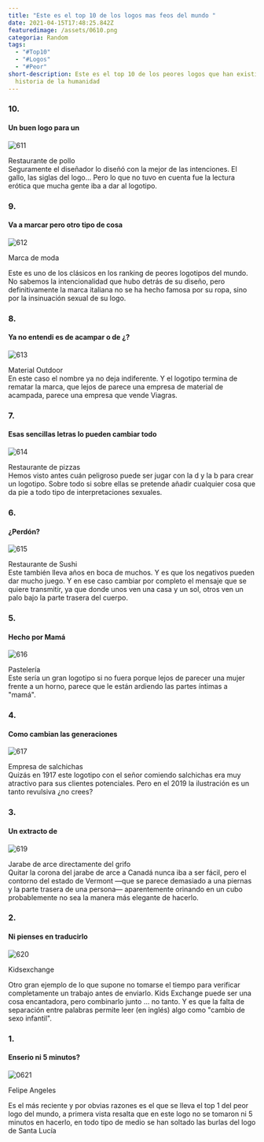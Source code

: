 ```yaml
---
title: "Este es el top 10 de los logos mas feos del mundo "
date: 2021-04-15T17:48:25.842Z
featuredimage: /assets/0610.png
categoria: Random
tags:
  - "#Top10"
  - "#Logos"
  - "#Peor"
short-description: Este es el top 10 de los peores logos que han existido en la
  historia de la humanidad
---
```

### 10.

#### Un buen logo para un 

![611](/assets/611.jpg "611")

Restaurante de pollo<br/>
Seguramente el diseñador lo diseñó con la mejor de las intenciones. El gallo, las siglas del logo... Pero lo que no tuvo en cuenta fue la lectura erótica que mucha gente iba a dar al logotipo.

### 9.

#### Va a marcar pero otro tipo de cosa 

![612](/assets/612.png "612")

Marca de moda<br/>

Este es uno de los clásicos en los ranking de peores logotipos del mundo. No sabemos la intencionalidad que hubo detrás de su diseño, pero definitivamente la marca italiana no se ha hecho famosa por su ropa, sino por la insinuación sexual de su logo.

### 8.

#### Ya no entendi es de acampar o de ¿?

![613](/assets/613.jpg "613")

Material Outdoor<br/>
En este caso el nombre ya no deja indiferente. Y el logotipo termina de rematar la marca, que lejos de parece una empresa de material de acampada, parece una empresa que vende Viagras.

### 7.

#### Esas sencillas letras lo pueden cambiar todo 

![614](/assets/614.jpg "614")

Restaurante de pizzas<br/>
Hemos visto antes cuán peligroso puede ser jugar con la d y la b para crear un logotipo. Sobre todo si sobre ellas se pretende añadir cualquier cosa que da pie a todo tipo de interpretaciones sexuales.

### 6.

#### ¿Perdón?

![615](/assets/615.jpg "615")

Restaurante de Sushi<br/>
Este también lleva años en boca de muchos. Y es que los negativos pueden dar mucho juego. Y en ese caso cambiar por completo el mensaje que se quiere transmitir, ya que donde unos ven una casa y un sol, otros ven un palo bajo la parte trasera del cuerpo.

### 5.

#### Hecho por Mamá

![616](/assets/616.jpg "616")

Pastelería<br/>
Este sería un gran logotipo si no fuera porque lejos de parecer una mujer frente a un horno, parece que le están ardiendo las partes íntimas a "mamá".

### 4.

#### Como cambian las generaciones 

![617](/assets/617.jpg "617")

Empresa de salchichas<br/>
Quizás en 1917 este logotipo con el señor comiendo salchichas era muy atractivo para sus clientes potenciales. Pero en el 2019 la ilustración es un tanto revulsiva ¿no crees?

### 3.

#### Un extracto de 

![619](/assets/619.png "619")

Jarabe de arce directamente del grifo<br/>
Quitar la corona del jarabe de arce a Canadá nunca iba a ser fácil, pero el contorno del estado de Vermont —que se parece demasiado a una piernas y la parte trasera de una persona— aparentemente orinando en un cubo probablemente no sea la manera más elegante de hacerlo.

### 2.

#### Ni pienses en traducirlo 

![620](/assets/0620.jpg "620")

Kidsexchange<br/>

Otro gran ejemplo de lo que supone no tomarse el tiempo para verificar completamente un trabajo antes de enviarlo. Kids Exchange puede ser una cosa encantadora, pero combinarlo junto ... no tanto. 
Y es que la falta de separación entre palabras permite leer (en inglés) algo como "cambio de sexo infantil".

### 1.

#### Enserio ni 5 minutos?

![0621](/assets/0621.jpeg "0621")

Felipe Angeles <br/>

Es el más reciente y por obvias razones es el que se lleva el top 1 del peor logo del mundo, 
a primera vista resalta que en este logo no se tomaron ni 5 minutos en hacerlo, en todo tipo de medio se han soltado las burlas del logo de Santa Lucía